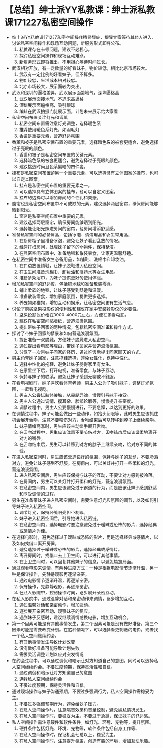 # 【总结】绅士派YY私教课：绅士派私教课171227私密空间操作

-   绅士派YY私教课171227私密空间操作稍显颓废，提醒大家等待其他人进入，讨论私密空间操作和现场互动问题，新服务形式即将公布。
    1.  私教课存在卡顿问题，建议不必担心。
    2.  探讨私密空间操作和现场互动难点。
    3.  新服务形式即将推出，不用担心等待时间过长。
-   武汉相对开放，有一定数量的好看妹子，物价较低，相比北京市场较大。
    1.  武汉有一定比例的好看妹子，但不算多。
    2.  物价较低，生活成本相对较低。
    3.  北京市场较大，展示面较为突出。
-   武汉和深圳的逼格差异，武汉展示面接地气，深圳逼格高
    1.  武汉展示面接地气，不追求高逼格
    2.  深圳展示面逼格高，吸引眼球
    3.  编辑在武汉拍摄门徒展示面，计划未来展示给大家看
-   私密空间布置关注灯光和香薰
    1.  私密空间布置需注意灯光调整，选择暖色系
    2.  推荐使用暖色系灯光，如羽毛灯
    3.  香薰是重要元素，营造舒适氛围
-   香薰和被子是私密空间布置的重要元素，选择暗色系的被套更适合，避免选择过于亮眼的颜色。
    1.  香薰和被子是私密空间布置的关键元素。
    2.  选择暗色系的被套更适合，避免选择过于亮眼的颜色。
    3.  建议挑选时尚且色系偏暗的四件套。
-   挂布是私密空间布置的另一个重要元素，可以选择具有立体图案的挂布，也可以自定义图案。
    1.  挂布是私密空间布置的重要元素之一。
    2.  可以选择具有立体图案的挂布，也可以自定义图案。
    3.  挂布的选择可以增加房间的个性化和美感。
-   窗帘也是私密空间布置中不可或缺的元素，建议选择两层窗帘，确保房间能够晒到阳光。
    1.  窗帘是私密空间布置中重要的元素。
    2.  建议选择两层窗帘，确保房间能够晒到阳光。
    3.  选择能让阳光照进房间的窗帘，给房间增添舒适感。
-   准备私密空间的必备用品，包括冰泡、清洁用品和女生常用品。
    1.  在厨房柜子里准备冰泡，避免让妹子看到乱放的情况。
    2.  经常打扫房间，处理妹子留下的小物件，保持整洁。
    3.  在私密空间布置中，准备地毯和散装零食，让家更温馨舒适。
-   在私密空间中准备女生必备用品，如铺鞋、洗棉巾和卸妆油。
    1.  在门边放置铺鞋，让妹子脱鞋进入私密空间。
    2.  在卫生间准备洗棉巾、卸妆油和眼药水等女生用品。
    3.  准备多条浴巾，为妹子提供更好的使用体验。
-   增加私密空间的舒适度，包括铺地毯和准备散装零食。
    1.  铺上柔软的地毯，让妹子感受到舒适和温暖。
    2.  准备散装零食，增加家庭氛围，提供更多选择。
    3.  养宠物如猫狗，增加互动和娱乐，让私密空间更有生活气息。
-   讨论了购买坚果投影仪的便利性和建议在家中安装投影仪的必要性。
    1.  坚果投影仪价格在3900-4000元左右，方便在家看电影。
    2.  建议在私密空间贴墙纸，营造浪漫氛围。
    3.  提出带妹子回家的两种情况，包括私密空间准备和操作方式。
-   探讨了带妹子回家的情景和如何营造浪漫氛围。
    1.  提出准备一双脱鞋，方便妹子脱鞋进入私密空间。
    2.  通过提出看电影等理由，带妹子回家并营造浪漫氛围。
    3.  分享了一次带妹子回家的经历，通过吃饭后提出回家聊天的方式。
-   男主角带妹子回家，注意拖鞋选择，避免女性化，保持中性化。
    1.  选择中性化的拖鞋，避免让妹子觉得家里有女生。
    2.  在家里坐下后，打开电视，准备零食，与妹子互动。
    3.  保持与妹子的联系，避免让妹子感到无聊或不舒服。
-   在看电视剧时，妹子喜欢看体育老师，男主人公为了吸引妹子，调整灯光氛围，一起看电视剧。
    1.  男主人公尝试肢体接触，从靠腿开始，慢慢引导妹子接受。
    2.  男主人公通过调情，摸耳朵、脸部轮廓等，慢慢提升亲密度。
    3.  调情过程中，男主人公要慢慢进行，不要急躁，以达到更好的效果。
-   在调情过程中，妹子可能会做出一些动作，如抬头闭眼等，此时男生应该抓住机会展开舌吻，注意不要咬伤对方，舌吻结束后可以转移到脖子上继续亲吻。
    1.  妹子情绪高涨时，男生应该主动出手展开舌吻。
    2.  在舌吻过程中，男生应该注意不要咬伤对方，舌吻结束后应该温柔地离开对方的嘴唇。
    3.  在舌吻结束后，男生可以转移到对方的脖子上继续亲吻，给对方不同的体验。
-   在进入私密空间时，男生应该营造良好的氛围，保持与妹子的互动，不要冷落对方，避免让妹子感到不舒服。在房间内，可以关灯并打开一些柔和的灯光，营造浪漫氛围。
    1.  进入私密空间后，男生应该保持与妹子的互动，不要让对方感到被冷落。
    2.  在房间内，男生可以关灯并打开柔和的灯光，营造浪漫氛围。
    3.  在私密空间内，男生应该避免过于霸道的行为，而是应该让妹子感到舒适和享受调情的过程。
-   男生在准备带妹子进入私密空间时，需要注意灯光和氛围的调节，以及如何引导妹子进入私密空间。
    1.  调节灯光，保持环境明亮但不刺眼。
    2.  妹子进入私密空间后，引导她进入私密链。
    3.  在私密空间内，选择电影时要注意避免过于暧昧或恐怖的影片，选择经典或感情片为佳。
-   在选择电影时，避免选择过于暧昧或恐怖的影片，而是选择经典或感情片，以及如何找借口离开房间。
    1.  避免选择过于暧昧或恐怖的影片，选择经典或感情片。
    2.  离开房间时，找借口去上卫生间，可以进行其他事情。
    3.  在上卫生间时，可以回复其他妹子的信息，以避免尴尬局面。
-   通过观看电影来调情，有两种进度方式：一种是根据电影情节逐渐升温，另一种是保守操作，先静静观影再逐渐亲密。
    1.  通过电影情节逐渐升温，再逐渐亲密。
    2.  保守操作，先静静观影，再逐渐亲密。
    3.  在私人影院中，控制操作时间，逐步展开亲密互动。
-   在私人影院中，通过温馨对话和亲密动作来调情，逐步增加互动。
    1.  通过温馨对话和亲密动作，增加互动。
    2.  逐步展开亲密互动，观察妹子的反应。
    3.  遇到妹子反感时，建议继续调情或换电影，增加互动机会。
-   第一个因素可能是有其他事情发生，第二个因素可能是没有做好准备，第三个因素可能是需要改变计划。在这种情况下，可以选择看更刺激的电影，或者找一个私人空间继续约会。
    1.  有其他事情发生导致计划改变
    2.  没有做好准备可能导致计划失败
    3.  需要灵活调整计划以应对突发情况
-   在约会过程中，可以通过调侃和暗示让对方知道自己的意图，同时可以选择私人空间继续约会。不要过度预期，保持灵活性和自信。
    1.  通过调侃和暗示让对方知道自己的意图
    2.  选择私人空间继续约会
    3.  不要过度预期，保持灵活性和自信。
-   通过现场操作与妹子沟通预期，不要过多强调行为，私人空间操作需稳妥为主。
    1.  不要过多强调预期行为，避免给妹子压力。
    2.  在私人空间操作时，注意隔音效果和音量控制，避免尴尬情况发生。
    3.  在私人空间操作时，要稳妥为主，不要过于急躁，保证妹子的舒适感。
-   私人空间操作需注意硬件和软件条件，如灯光、环境、宠物等，提升氛围。
    1.  硬件条件包括灯光、环境、宠物等，软件条件包括自身工作等。
    2.  在私人空间操作时，保证机会七成以上，稳妥为主。
    3.  在私人空间操作时，注意提升氛围，创造有趣的环境，增加互动乐趣。